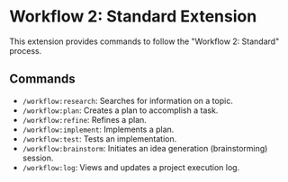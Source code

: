# Workflow 2: Standard Extension

This extension provides commands to follow the "Workflow 2: Standard" process.

## Commands

*   `/workflow:research`: Searches for information on a topic.
*   `/workflow:plan`: Creates a plan to accomplish a task.
*   `/workflow:refine`: Refines a plan.
*   `/workflow:implement`: Implements a plan.
*   `/workflow:test`: Tests an implementation.
*   `/workflow:brainstorm`: Initiates an idea generation (brainstorming) session.
*   `/workflow:log`: Views and updates a project execution log.

